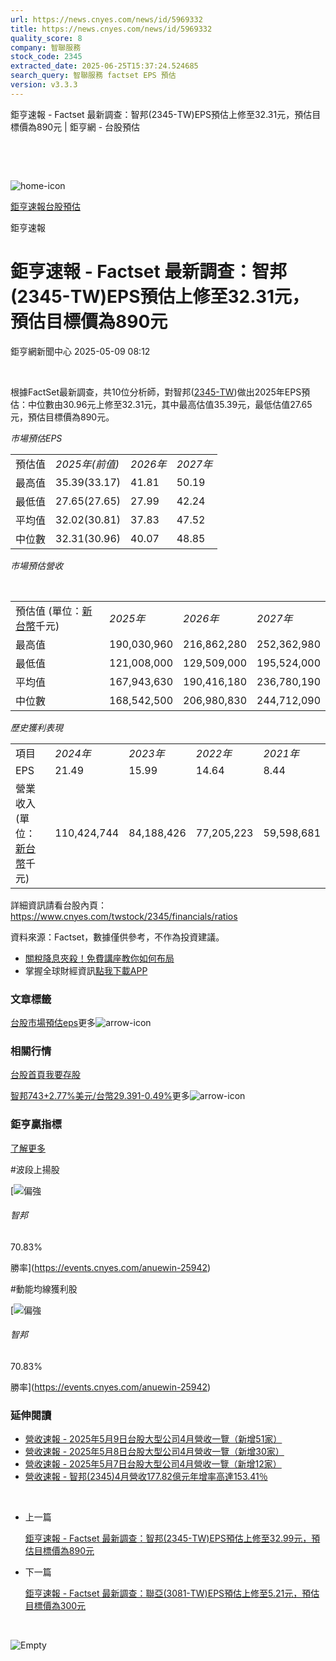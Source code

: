 ```yaml
---
url: https://news.cnyes.com/news/id/5969332
title: https://news.cnyes.com/news/id/5969332
quality_score: 8
company: 智聯服務
stock_code: 2345
extracted_date: 2025-06-25T15:37:24.524685
search_query: 智聯服務 factset EPS 預估
version: v3.3.3
---
```


鉅亨速報 - Factset 最新調查：智邦(2345-TW)EPS預估上修至32.31元，預估目標價為890元 | 鉅亨網 - 台股預估

‌

‌

![home-icon](/assets/icons/breadCrumb/symbol-icon-home.svg)

[鉅亨速報](/news/cat/anue_live)[台股預估](/news/cat/tw_forecast)

鉅亨速報

# 鉅亨速報 - Factset 最新調查：智邦(2345-TW)EPS預估上修至32.31元，預估目標價為890元

鉅亨網新聞中心 2025-05-09 08:12

‌

根據FactSet最新調查，共10位分析師，對智邦([2345-TW](https://www.cnyes.com/twstock/2345))做出2025年EPS預估：中位數由30.96元上修至32.31元，其中最高估值35.39元，最低估值27.65元，預估目標價為890元。

*市場預估EPS*

|  |  |  |  |
| --- | --- | --- | --- |
| 預估值 | *2025年(前值)* | *2026年* | *2027年* |
| 最高值 | 35.39(33.17) | 41.81 | 50.19 |
| 最低值 | 27.65(27.65) | 27.99 | 42.24 |
| 平均值 | 32.02(30.81) | 37.83 | 47.52 |
| 中位數 | 32.31(30.96) | 40.07 | 48.85 |

*市場預估營收*

‌

|  |  |  |  |
| --- | --- | --- | --- |
| 預估值 (單位：[新台幣](https://invest.cnyes.com/forex/detail/usdtwd)千元) | *2025年* | *2026年* | *2027年* |
| 最高值 | 190,030,960 | 216,862,280 | 252,362,980 |
| 最低值 | 121,008,000 | 129,509,000 | 195,524,000 |
| 平均值 | 167,943,630 | 190,416,180 | 236,780,190 |
| 中位數 | 168,542,500 | 206,980,830 | 244,712,090 |

*歷史獲利表現*

|  |  |  |  |  |
| --- | --- | --- | --- | --- |
| 項目 | *2024年* | *2023年* | *2022年* | *2021年* |
| EPS | 21.49 | 15.99 | 14.64 | 8.44 |
| 營業收入 (單位：[新台幣](https://invest.cnyes.com/forex/detail/usdtwd)千元) | 110,424,744 | 84,188,426 | 77,205,223 | 59,598,681 |

詳細資訊請看台股內頁：  
<https://www.cnyes.com/twstock/2345/financials/ratios>

資料來源：Factset，數據僅供參考，不作為投資建議。

* [關稅降息夾殺！免費講座教你如何布局](https://www.rsc.com.tw/Cnyes_RSC/SeminarBooking2025InvestmentOutlook.aspx?utm_source=anue&utm_medium=usstocks_end)
* 掌握全球財經資訊[點我下載APP](http://www.cnyes.com/app/?utm_source=mweb&utm_medium=HamMenuBanner&utm_campaign=fixed&utm_content=entr)

### 文章標籤

[台股](https://news.cnyes.com/tag/台股 "台股")[市場預估](https://news.cnyes.com/tag/市場預估 "市場預估")[eps](https://news.cnyes.com/tag/eps "eps")更多![arrow-icon](/assets/icons/arrows/arrow-down.svg)

### 相關行情

[台股首頁](https://www.cnyes.com/twstock)[我要存股](https://supr.link/8OHaU)

[智邦743+2.77%](https://www.cnyes.com/twstock/2345)[美元/台幣29.391-0.49%](https://invest.cnyes.com/forex/detail/USDTWD)更多![arrow-icon](/assets/icons/arrows/arrow-down.svg)

### 鉅亨贏指標

[了解更多](https://events.cnyes.com/anuewin-25942)

#波段上揚股

[![偏強](/assets/icons/win-indicator/long.svg)

###### 智邦

70.83%

勝率](https://events.cnyes.com/anuewin-25942)

#動能均線獲利股

[![偏強](/assets/icons/win-indicator/long.svg)

###### 智邦

70.83%

勝率](https://events.cnyes.com/anuewin-25942)

### 延伸閱讀

* [營收速報 - 2025年5月9日台股大型公司4月營收一覽（新增51家）](/news/id/5969293)
* [營收速報 - 2025年5月8日台股大型公司4月營收一覽（新增30家）](/news/id/5966334)
* [營收速報 - 2025年5月7日台股大型公司4月營收一覽（新增12家）](/news/id/5964015)
* [營收速報 - 智邦(2345)4月營收177.82億元年增率高達153.41％](/news/id/5962743)

‌

* 上一篇

  [鉅亨速報 - Factset 最新調查：智邦(2345-TW)EPS預估上修至32.99元，預估目標價為890元](/news/id/5969933)
* 下一篇

  [鉅亨速報 - Factset 最新調查：聯亞(3081-TW)EPS預估上修至5.21元，預估目標價為300元](/news/id/5968415)

‌

![Empty](/assets/icons/skeleton/empty-image.svg)

‌